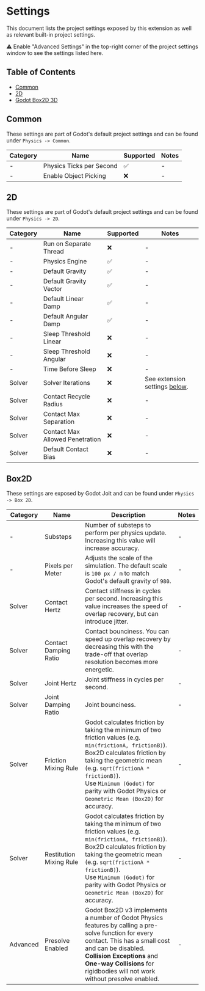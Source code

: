 # Settings

This document lists the project settings exposed by this extension as well as relevant built-in project settings.

⚠️ Enable "Advanced Settings" in the top-right corner of the project settings window to see the settings listed here.

## Table of Contents

- [Common](#common)
- [2D](#2d)
- [Godot Box2D 3D](#box2d)

## Common

These settings are part of Godot's default project settings and can be found under `Physics -> Common`.

| Category | Name                     | Supported | Notes |
|----------|--------------------------|-----------|-------|
| -        | Physics Ticks per Second | ✅        | -     |
| -       | Enable Object Picking     | ❌        | -     |

## 2D

These settings are part of Godot's default project settings and can be found under `Physics -> 2D`.

| Category | Name                        | Supported | Notes                              |
|----------|-----------------------------|-----------|------------------------------------|
| -        | Run on Separate Thread      | ❌        | -                                  |
| -        | Physics Engine              | ✅        | -                                  |
| -        | Default Gravity             | ✅        | -                                  |
| -        | Default Gravity Vector      | ✅        | -                                  |
| -        | Default Linear Damp         | ✅        | -                                  |
| -        | Default Angular Damp        | ✅        | -                                  |
| -        | Sleep Threshold Linear      | ❌        | -                                  |
| -        | Sleep Threshold Angular     | ❌        | -                                  |
| -        | Time Before Sleep           | ❌        | -                                  |
| Solver   | Solver Iterations           | ❌        | See extension settings [below](#box2d). |
| Solver   | Contact Recycle Radius      | ❌        | -                                  |
| Solver   | Contact Max Separation      | ❌        | -                                  |
| Solver   | Contact Max Allowed Penetration | ❌     | -                                  |
| Solver   | Default Contact Bias        | ❌        | -                                  |

## Box2D

These settings are exposed by Godot Jolt and can be found under `Physics -> Box 2D`.

| Category | Name                      | Description | Notes |
|----------|---------------------------|-------------|-------|
| -        | Substeps                  | Number of substeps to perform per physics update. Increasing this value will increase accuracy. | - |
| -        | Pixels per Meter          | Adjusts the scale of the simulation. The default scale is `100 px / m` to match Godot's default gravity of `980`. | - |
| Solver   | Contact Hertz             | Contact stiffness in cycles per second. Increasing this value increases the speed of overlap recovery, but can introduce jitter. | - |
| Solver   | Contact Damping Ratio     | Contact bounciness. You can speed up overlap recovery by decreasing this with the trade-off that overlap resolution becomes more energetic. | - |
| Solver   | Joint Hertz               | Joint stiffness in cycles per second. | - |
| Solver   | Joint Damping Ratio       | Joint bounciness. | - |
| Solver   | Friction Mixing Rule      | Godot calculates friction by taking the minimum of two friction values (e.g. `min(frictionA, frictionB)`).<br>Box2D calculates friction by taking the geometric mean (e.g. `sqrt(frictionA * frictionB)`).<br>Use `Minimum (Godot)` for parity with Godot Physics or `Geometric Mean (Box2D)` for accuracy. | - |
| Solver   | Restitution Mixing Rule   | Godot calculates friction by taking the minimum of two friction values (e.g. `min(frictionA, frictionB)`).<br>Box2D calculates friction by taking the geometric mean (e.g. `sqrt(frictionA * frictionB)`).<br>Use `Minimum (Godot)` for parity with Godot Physics or `Geometric Mean (Box2D)` for accuracy. | - |
| Advanced | Presolve Enabled          | Godot Box2D v3 implements a number of Godot Physics features by calling a pre-solve function for every contact. This has a small cost and can be disabled.<br>**Collision Exceptions** and **One-way Collisions** for rigidbodies will not work without presolve enabled. | - |
